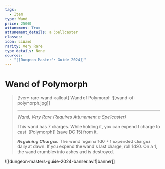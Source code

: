 ```yaml
---
tags:
  - Item
type: Wand
price: 25000
attunement: True
attunement_details: a Spellcaster
classes:
icon: LiWand
rarity: Very Rare
type_details: None
sources:
  - "[[Dungeon Master's Guide 2024]]"
---
```


# Wand of Polymorph

>[!very-rare-wand-callout] Wand of Polymorph
>![[wand-of-polymorph.jpg]]
>
>- - -
>_Wand, Very Rare (Requires Attunement a Spellcaster)_
>
>This wand has 7 charges. While holding it, you can expend 1 charge to cast [[Polymorph]] (save DC 15) from it.
>
>**_Regaining Charges._** The wand regains 1d6 + 1 expended charges daily at dawn. If you expend the wand's last charge, roll 1d20. On a 1, the wand crumbles into ashes and is destroyed.


![[dungeon-masters-guide-2024-banner.avif|banner]]
